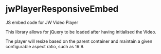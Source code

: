 jwPlayerResponsiveEmbed
=======================

JS embed code for JW Video Player

This library allows for jQuery to be loaded after having initialised the Video.

The player will resize based on the parent container and maintain a given configurable aspect ratio, such as 16:9.

<code>
<div class="video-container"></div>
<script type='text/javascript' src='jwplayer.js'></script>
<script type='text/javascript' src='jw-player-responsive-embed.js'></script>
<script type='text/javascript'>
if (typeof jwVideoId === 'undefined') { var jwVideoId = 1; }

var sourceConfig = {
    sources: [
        { file: 'http://content.bitsontherun.com/videos/YM7WQSiN-U1HHvOrV.mp4' },
        { file: 'http://content.bitsontherun.com/videos/YM7WQSiN-EJ8fBsmZ.webm' }
    ],
    image: 'http://bespoke.coad.me/breathless/build/assets/graphics/video-still.jpg',
    aspectRatio: { width: 16, height: 9 }
};

jwPlayerAdvancedEmbed({
    videoId: jwVideoId++,
    sources: sourceConfig.sources,
    image: sourceConfig.image,
    jwPlayerKey: 'YOUR PREMIUM KEY',
    autostart: false,
    skinUrl: 'skin.xml',
    parentContainerCssSelector: '#container',
    videoAspectRatio: sourceConfig.aspectRatio
});
</script>
</code>
